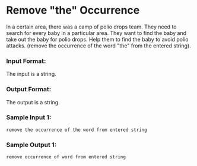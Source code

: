 # Remove "the" Occurrence

In a certain area, there was a camp of polio drops team. They need to search for every baby in a particular area. They want to find the baby and take out the baby for polio drops. Help them to find the baby to avoid polio attacks. (remove the occurrence of the word "the" from the entered string).

### Input Format:

The input is a string.

### Output Format:

The output is a string.

### Sample Input 1:

```
remove the occurrence of the word from entered string
```

### Sample Output 1:

```
remove occurrence of word from entered string
```
